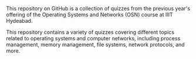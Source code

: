 This repository on GitHub is a collection of quizzes from the previous year's offering of the Operating Systems and Networks (OSN) course at IIIT Hydeabad.

This repository contains a variety of quizzes covering different topics related to operating systems and computer networks, including process management, memory management, file systems, network protocols, and more.
